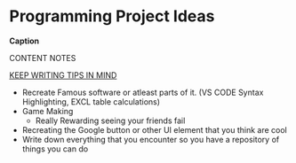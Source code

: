 # Programming Project Ideas

**Caption**



CONTENT NOTES

[KEEP WRITING TIPS IN MIND](https://betterprogramming.pub/15-writing-lessons-on-how-to-improve-your-technical-articles-60609c40bea4)

- Recreate Famous software or atleast parts of it. (VS CODE Syntax Highlighting, EXCL table calculations)
- Game Making
  - Really Rewarding seeing your friends fail
- Recreating the Google button or other UI element that you think are cool
- Write down everything that you encounter so you have a repository of things you can do